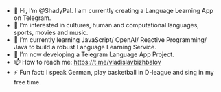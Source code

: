 - 👋 Hi, I’m @ShadyPal. I am currently creating a Language Learning App on Telegram.
- 👀 I’m interested in cultures, human and computational languages, sports, movies and music.
- 🌱 I’m currently learning JavaScript/ OpenAI/ Reactive Programming/ Java to build a robust Language Learning Service.
- 💞️ I’m now developing a Telegram Language App Project.
- 📫 How to reach me: https://t.me/vladislavbizhbalov
- ⚡ Fun fact: I speak German, play basketball in D-league and sing in my free time.

<!---
ShadyPal/ShadyPal is a ✨ special ✨ repository because its `README.md` (this file) appears on your GitHub profile.
You can click the Preview link to take a look at your changes.
--->
